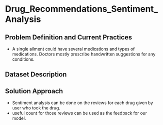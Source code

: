# Drug_Recommendations_Sentiment_Analysis

## Problem Definition and Current Practices
  - A single ailment could have several medications and types of medications. Doctors mostly prescribe handwritten suggestions for any conditions.

## Dataset Description
  

## Solution Approach
  - Sentiment analysis can be done on the reviews for each drug given by user who took the drug.
  - useful count for those reviews can be used as the feedback for our model.
